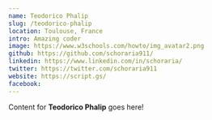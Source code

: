 ```yaml
---
name: Teodorico Phalip
slug: /teodorico-phalip
location: Toulouse, France
intro: Amazing coder
image: https://www.w3schools.com/howto/img_avatar2.png
github: https://github.com/schoraria911/
linkedin: https://www.linkedin.com/in/schoraria/
twitter: https://twitter.com/schoraria911
website: https://script.gs/
facebook: 
---
```

Content for **Teodorico Phalip** goes here!
